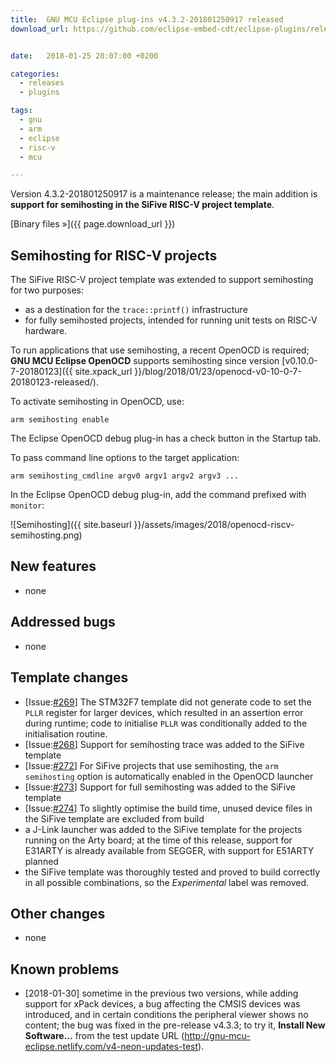 ```yaml
---
title:  GNU MCU Eclipse plug-ins v4.3.2-201801250917 released
download_url: https://github.com/eclipse-embed-cdt/eclipse-plugins/releases/tag/v4.3.2-201801250917/


date:   2018-01-25 20:07:00 +0200

categories:
  - releases
  - plugins

tags:
  - gnu
  - arm
  - eclipse
  - risc-v
  - mcu

---
```


Version 4.3.2-201801250917 is a maintenance release; the main addition is **support for semihosting in the SiFive RISC-V project template**.

[Binary files »]({{ page.download_url }})


## Semihosting for RISC-V projects

The SiFive RISC-V project template was extended to support semihosting for two purposes:

- as a destination for the `trace::printf()` infrastructure
- for fully semihosted projects, intended for running unit tests on RISC-V hardware.

To run applications that use semihosting, a recent OpenOCD is required; **GNU MCU Eclipse OpenOCD** supports semihosting since version [v0.10.0-7-20180123]({{ site.xpack_url }}/blog/2018/01/23/openocd-v0-10-0-7-20180123-released/).

To activate semihosting in OpenOCD, use:

```
arm semihosting enable
```

The Eclipse OpenOCD debug plug-in has a check button in the Startup tab.

To pass command line options to the target application:

```
arm semihosting_cmdline argv0 argv1 argv2 argv3 ...
```

In the Eclipse OpenOCD debug plug-in, add the command prefixed with `monitor`:

![Semihosting]({{ site.baseurl }}/assets/images/2018/openocd-riscv-semihosting.png)

## New features

- none

## Addressed bugs

- none

## Template changes

- [Issue:[#269](https://github.com/gnu-mcu-eclipse/eclipse-plugins/issues/269)] The STM32F7 template did not generate code to set the `PLLR` register for larger devices, which resulted in an assertion error during runtime; code to initialise `PLLR` was conditionally added to the initialisation routine.
- [Issue:[#268](https://github.com/gnu-mcu-eclipse/eclipse-plugins/issues/268)] Support for semihosting trace was added to the SiFive template
- [Issue:[#272](https://github.com/gnu-mcu-eclipse/eclipse-plugins/issues/272)] For SiFive projects that use semihosting, the `arm semihosting` option is automatically enabled in the OpenOCD launcher
- [Issue:[#273](https://github.com/gnu-mcu-eclipse/eclipse-plugins/issues/273)] Support for full semihosting was added to the SiFive template
- [Issue:[#274](https://github.com/gnu-mcu-eclipse/eclipse-plugins/issues/274)] To slightly optimise the build time, unused device files in the SiFive template are excluded from build
- a J-Link launcher was added to the SiFive template for the projects running on the Arty board; at the time of this release, support for E31ARTY is already available from SEGGER, with support for E51ARTY planned
- the SiFive template was thoroughly tested and proved to build correctly in all possible combinations, so the _Experimental_ label was removed.

## Other changes

- none

## Known problems

- [2018-01-30] sometime in the previous two versions, while adding support for xPack devices, a bug affecting the CMSIS devices was introduced, and in certain conditions the peripheral viewer shows no content; the bug was fixed in the pre-release v4.3.3; to try it, **Install New Software...** from the test update URL (http://gnu-mcu-eclipse.netlify.com/v4-neon-updates-test).
